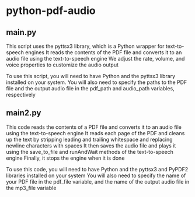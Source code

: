 # python-pdf-audio

## main.py
This script uses the pyttsx3 library, which is a Python wrapper for text-to-speech engines 
It reads the contents of the PDF file and converts it to an audio file using the text-to-speech engine 
We adjust the rate, volume, and voice properties to customize the audio output

To use this script, you will need to have Python and the pyttsx3 library installed on your system. 
You will also need to specify the paths to the PDF file and the output audio file in the pdf_path and audio_path variables, respectively


## main2.py
This code reads the contents of a PDF file and converts it to an audio file using the text-to-speech engine 
It reads each page of the PDF and cleans up the text by stripping leading and trailing whitespace and replacing newline characters with spaces 
It then saves the audio file and plays it using the save_to_file and runAndWait methods of the text-to-speech engine
Finally, it stops the engine when it is done

To use this code, you will need to have Python and the pyttsx3 and PyPDF2 libraries installed on your system
You will also need to specify the name of your PDF file in the pdf_file variable, and the name of the output audio file in the mp3_file variable

